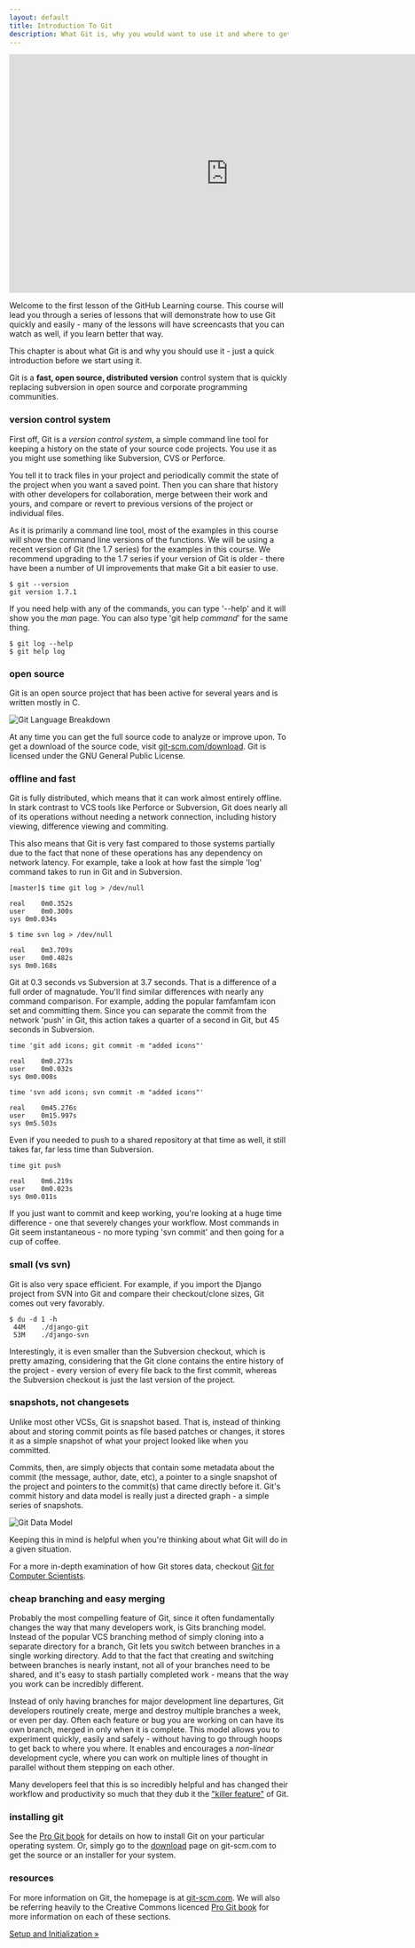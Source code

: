 ```yaml
---
layout: default
title: Introduction To Git
description: What Git is, why you would want to use it and where to get it and learn about it.
---
```


<embed src="http://www.youtube.com/v/hKfo0OXc1BI?hl=en_US&amp;version=3&amp;rel=0" type="application/x-shockwave-flash" width="790" height="430" allowscriptaccess="always" allowfullscreen="true"></embed>

Welcome to the first lesson of the GitHub Learning course.  This course
will lead you through a series of lessons that will demonstrate how to use
Git quickly and easily - many of the lessons will have screencasts that you
can watch as well, if you learn better that way.

This chapter is about what Git is and why you should use it - just a quick
introduction before we start using it.

Git is a **fast, open source, distributed version** control system that is quickly
replacing subversion in open source and corporate programming communities.

### version control system 

First off, Git is a _version control system_, a simple command line
tool for keeping a history on the state of your source code projects. You
use it as you might use something like Subversion, CVS or Perforce.

You tell it to track files in your project and periodically commit the state
of the project when you want a saved point.  Then you can share that history
with other developers for collaboration, merge between their work and yours,
and compare or revert to previous versions of the project or individual files.

As it is primarily a command line tool, most of the examples in this course
will show the command line versions of the functions.  We will be using a
recent version of Git (the 1.7 series) for the examples in this course.  We
recommend upgrading to the 1.7 series if your version of Git is older - there
have been a number of UI improvements that make Git a bit easier to use.

	$ git --version
	git version 1.7.1

If you need help with any of the commands, you can type '--help' and it will
show you the _man_ page. You can also type 'git help _command_' for the same thing.

	$ git log --help
	$ git help log

### open source

Git is an open source project that has been active for several years and is
written mostly in C.

![Git Language Breakdown](../images/git-lang.png)

At any time you can get the full source code to analyze or improve upon.
To get a download of the source code, visit
[git-scm.com/download](http://git-scm.com/download).  Git is licensed under
the GNU General Public License.

### offline and fast

Git is fully distributed, which means that it can work almost entirely offline.
In stark contrast to VCS tools like Perforce or Subversion, Git does nearly all
of its operations without needing a network connection, including history
viewing, difference viewing and commiting.

This also means that Git is very fast compared to those systems partially due
to the fact that none of these operations has any dependency on network latency.
For example, take a look at how fast the simple 'log' command takes to run in
Git and in Subversion.

	[master]$ time git log > /dev/null

	real	0m0.352s
	user	0m0.300s
	sys	0m0.034s

	$ time svn log > /dev/null

	real	0m3.709s
	user	0m0.482s
	sys	0m0.168s

Git at 0.3 seconds vs Subversion at 3.7 seconds. That is a difference of a
full order of magnatude.  You'll find similar
differences with nearly any command comparison.  For example, adding the popular
famfamfam icon set and committing them.  Since you can separate the commit from the
network 'push' in Git, this action takes a quarter of a second in Git, but 45 seconds
in Subversion.

	time 'git add icons; git commit -m "added icons"'

	real	0m0.273s
	user	0m0.032s
	sys	0m0.008s

	time 'svn add icons; svn commit -m "added icons"'

	real 	0m45.276s
	user	0m15.997s
	sys	0m5.503s

Even if you needed to push to a shared repository at that time as well, it still
takes far, far less time than Subversion.

	time git push

	real	0m6.219s
	user	0m0.023s
	sys	0m0.011s

If you just want to commit and keep working, you're looking at a huge time
difference - one that severely changes your workflow.
Most commands in Git seem instantaneous - no more typing 'svn commit' and
then going for a cup of coffee.

### small (vs svn) 

Git is also very space efficient.  For example, if you import the Django project
from SVN into Git and compare their checkout/clone sizes, Git comes out very
favorably.

	$ du -d 1 -h
	 44M	./django-git
	 53M	./django-svn

Interestingly, it is even smaller than the Subversion checkout, which is pretty
amazing, considering that the Git clone contains the entire history of the project -
every version of every file back to the first commit, whereas the Subversion
checkout is just the last version of the project.

### snapshots, not changesets

Unlike most other VCSs, Git is snapshot based.  That is, instead of thinking
about and storing commit points as file based patches or changes, it stores it
as a simple snapshot of what your project looked like when you committed.

Commits, then, are simply objects that contain some metadata about the commit
(the message, author, date, etc), a pointer to a single snapshot of the project
and pointers to the commit(s) that came directly before it.  Git's commit history
and data model is really just a directed graph - a simple series of snapshots.

![Git Data Model](../images/snapshots.png)

Keeping this in mind is helpful when you're thinking about what Git will do
in a given situation.

For a more in-depth examination of how Git stores data, checkout
[Git for Computer Scientists](http://eagain.net/articles/git-for-computer-scientists/).


### cheap branching and easy merging

Probably the most compelling feature of Git, since it often fundamentally
changes the way that many developers work, is Gits branching model.  Instead
of the popular VCS branching method of simply cloning into a separate directory
for a branch, Git lets you switch between branches in a single working directory.
Add to that the fact that creating and switching between branches is nearly
instant, not all of your branches need to be shared, and it's easy to stash
partially completed work - means that the way you work can be incredibly different.

Instead of only having branches for major development line departures, Git
developers routinely create, merge and destroy multiple branches a week, or even
per day.  Often each feature or bug you are working on can have its own branch,
merged in only when it is complete.  This model allows you to experiment quickly,
easily and safely - without having to go through hoops to get back to where you
where.  It enables and encourages a _non-linear_ development cycle, where you
can work on multiple lines of thought in parallel without them stepping on
each other.

Many developers feel that this is so incredibly helpful and has changed
their workflow and productivity so much that they dub it the
["killer feature"](http://www-cs-students.stanford.edu/~blynn/gitmagic/ch04.html)
of Git.

### installing git

See the [Pro Git book](http://git-scm.com/book/en/Getting-Started-Installing-Git)
for details on how to install Git on your particular operating system.  Or,
simply go to the [download](http://git-scm.com/download) page on git-scm.com to
get the source or an installer for your system.

### resources

For more information on Git, the homepage is at [git-scm.com](http://git-scm.com).
We will also be referring heavily to the Creative Commons licenced 
[Pro Git book](http://git-scm.com/book) for more information on each of these sections.

<div class="page-turns">
  <a href="setup.html" class="page-next">Setup and Initialization &raquo;</a>
</div>
